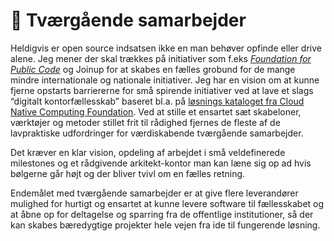 # 🤝 Tværgående samarbejder
Heldigvis er open source indsatsen ikke en man behøver opfinde eller drive alene. Jeg mener der skal trækkes på initiativer som f.eks *[Foundation for Public Code](https://publiccode.net/)* og  Joinup for at skabes en fælles grobund for de mange mindre internationale og nationale initiativer. Jeg har en vision om at kunne fjerne opstarts barriererne for små spirende initiativer ved at lave et slags “digitalt kontorfællesskab” baseret bl.a. på [løsnings kataloget fra Cloud Native Computing Foundation](https://www.cncf.io/projects/). Ved at stille et ensartet sæt skabeloner, værktøjer og metoder stillet frit til rådighed fjernes de fleste af de lavpraktiske udfordringer for værdiskabende tværgående samarbejder.

Det kræver en klar vision, opdeling af arbejdet i små veldefinerede milestones og et rådgivende arkitekt-kontor man kan læne sig op ad hvis bølgerne går højt og der bliver tvivl om en fælles retning. 

Endemålet med tværgående samarbejder er at give flere leverandører mulighed for hurtigt og ensartet at kunne levere software til fællesskabet og at åbne op for deltagelse og sparring fra de offentlige institutioner, så der kan skabes bæredygtige projekter hele vejen fra ide til fungerende løsning.
